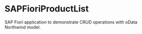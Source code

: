 # SAPFioriProductList
SAP Fiori application to demonstrate CRUD operations with oData Northwind model.
